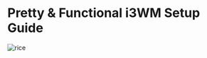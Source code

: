 # Pretty & Functional i3WM Setup Guide

![rice](https://github.com/user-attachments/assets/01d09927-135f-4a96-bfa3-acc886f6c95e)
